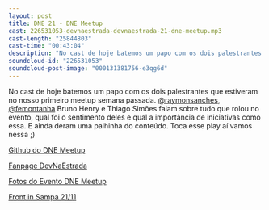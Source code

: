 ```yaml
---
layout: post
title: DNE 21 - DNE Meetup
cast: 226531053-devnaestrada-devnaestrada-21-dne-meetup.mp3
cast-length: "25844803"
cast-time: "00:43:04"
description: "No cast de hoje batemos um papo com os dois palestrantes que estiveram no nosso primeiro meetup semana passada. @raymonsanches, @femontanha, Bruno Henry e Thiago Simões falam sobre tudo que rolou no evento, qual foi o sentimento deles e qual a importância de iniciativas como essa. E ainda deram uma palhinha do conteúdo. Toca esse play aí vamos nessa ;)"
soundcloud-id: "226531053"
soundcloud-post-image: "000131381756-e3qg6d"
---
```


No cast de hoje batemos um papo com os dois palestrantes que estiveram no nosso primeiro meetup semana passada. [@raymonsanches](http://twitter.com/raymonsanches), [@femontanha](http://twitter.com/femontanha) Bruno Henry e Thiago Simões falam sobre tudo que rolou no evento, qual foi o sentimento deles e qual a importância de iniciativas como essa. E ainda deram uma palhinha do conteúdo. Toca esse play aí vamos nessa ;)

[Github do DNE Meetup](https://github.com/devnaestrada/dne-meetup/)

[Fanpage DevNaEstrada](https://www.facebook.com/devnaestrada)

[Fotos do Evento DNE Meetup](https://www.facebook.com/media/set/?set=a.1618110678456470.1073741830.1575195639414641)

[Front in Sampa 21/11](http://frontinsampa.com.br/)
